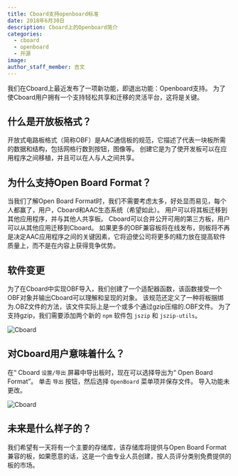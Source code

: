 ```yaml
---
title: Cboard支持openboard标准
date: 2018年6月30日
description: Cboard上的Openboard简介
categories:
  - cboard
  - openboard
  - 开源
image:
author_staff_member: 吉文
---
```


我们在Cboard上最近发布了一项新功能，即退出功能：Openboard支持。 为了使Cboard用户拥有一个支持轻松共享和迁移的灵活平台，这将是关键。

## 什么是开放板格式？

开放式电路板格式（简称OBF）是AAC通信板的规范，它描述了代表一块板所需的数据和结构，包括网格行数到按钮，图像等。 创建它是为了使开发板可以在应用程序之间移植，并且可以在人与人之间共享。

## 为什么支持Open Board Format？

当我们了解Open Board Format时，我们不需要考虑太多，好处显而易见，每个人都赢了，用户，Cboard和AAC生态系统（希望如此）。 用户可以将其板迁移到其他应用程序，并与其他人共享板。 Cboard可以合并公开可用的第三方板，用户可以从其他应用迁移到Cboard。 如果更多的OBF兼容板将在线发布，则板将不再是决定AAC应用程序之间的关键因素，它将迫使公司将更多的精力放在提高软件质量上，而不是在内容上获得竞争优势。

## 软件变更

为了在Cboard中实现OBF导入，我们创建了一个适配器函数，该函数接受一个OBF对象并输出Cboard可以理解和呈现的对象。 该规范还定义了一种将板捆绑为.OBZ文件的方法，该文件实际上是一个或多个通过gzip压缩的.OBF文件。 为了支持gzip，我们需要添加两个新的 `npm` 软件包 `jszip` 和 `jszip-utils`。

![Cboard](/images/app/import.png)

## 对Cboard用户意味着什么？

在“ Cboard `设置/导出` 屏幕中导出板时，现在可以选择导出为“ Open Board Format”。 单击 `导出` 按钮，然后选择 `OpenBoard` 菜单项并保存文件。 导入功能未更改。

![Cboard](/images/app/export.png)

## 未来是什么样子的？

我们希望有一天将有一个主要的存储库，该存储库将提供与Open Board Format兼容的板，如果愿意的话，这是一个由专业人员创建，按人员评分类别免费提供的板的市场。